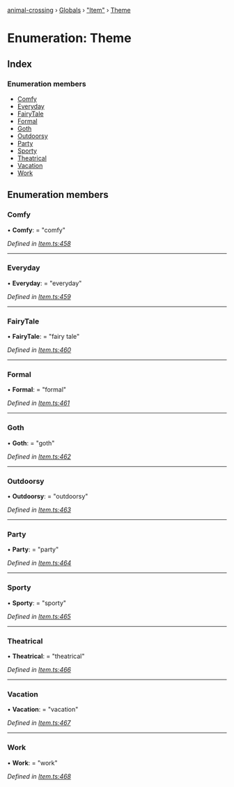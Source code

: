 [animal-crossing](../README.md) › [Globals](../globals.md) › ["Item"](../modules/_item_.md) › [Theme](_item_.theme.md)

# Enumeration: Theme

## Index

### Enumeration members

* [Comfy](_item_.theme.md#comfy)
* [Everyday](_item_.theme.md#everyday)
* [FairyTale](_item_.theme.md#fairytale)
* [Formal](_item_.theme.md#formal)
* [Goth](_item_.theme.md#goth)
* [Outdoorsy](_item_.theme.md#outdoorsy)
* [Party](_item_.theme.md#party)
* [Sporty](_item_.theme.md#sporty)
* [Theatrical](_item_.theme.md#theatrical)
* [Vacation](_item_.theme.md#vacation)
* [Work](_item_.theme.md#work)

## Enumeration members

###  Comfy

• **Comfy**: = "comfy"

*Defined in [Item.ts:458](https://github.com/Norviah/animal-crossing/blob/26c21f5/module/types/Item.ts#L458)*

___

###  Everyday

• **Everyday**: = "everyday"

*Defined in [Item.ts:459](https://github.com/Norviah/animal-crossing/blob/26c21f5/module/types/Item.ts#L459)*

___

###  FairyTale

• **FairyTale**: = "fairy tale"

*Defined in [Item.ts:460](https://github.com/Norviah/animal-crossing/blob/26c21f5/module/types/Item.ts#L460)*

___

###  Formal

• **Formal**: = "formal"

*Defined in [Item.ts:461](https://github.com/Norviah/animal-crossing/blob/26c21f5/module/types/Item.ts#L461)*

___

###  Goth

• **Goth**: = "goth"

*Defined in [Item.ts:462](https://github.com/Norviah/animal-crossing/blob/26c21f5/module/types/Item.ts#L462)*

___

###  Outdoorsy

• **Outdoorsy**: = "outdoorsy"

*Defined in [Item.ts:463](https://github.com/Norviah/animal-crossing/blob/26c21f5/module/types/Item.ts#L463)*

___

###  Party

• **Party**: = "party"

*Defined in [Item.ts:464](https://github.com/Norviah/animal-crossing/blob/26c21f5/module/types/Item.ts#L464)*

___

###  Sporty

• **Sporty**: = "sporty"

*Defined in [Item.ts:465](https://github.com/Norviah/animal-crossing/blob/26c21f5/module/types/Item.ts#L465)*

___

###  Theatrical

• **Theatrical**: = "theatrical"

*Defined in [Item.ts:466](https://github.com/Norviah/animal-crossing/blob/26c21f5/module/types/Item.ts#L466)*

___

###  Vacation

• **Vacation**: = "vacation"

*Defined in [Item.ts:467](https://github.com/Norviah/animal-crossing/blob/26c21f5/module/types/Item.ts#L467)*

___

###  Work

• **Work**: = "work"

*Defined in [Item.ts:468](https://github.com/Norviah/animal-crossing/blob/26c21f5/module/types/Item.ts#L468)*
